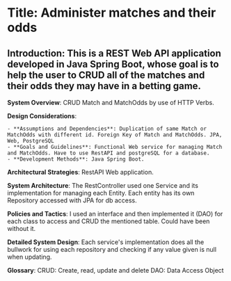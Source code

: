 # Title: Administer matches and their odds

## Introduction: This is a REST Web API application developed in Java Spring Boot, whose goal is to help the user to CRUD all of the matches and their odds they may have in a betting game.

**System Overview**: CRUD Match and MatchOdds by use of HTTP Verbs.

**Design Considerations**:

    - **Assumptions and Dependencies**: Duplication of same Match or MatchOdds with different id. Foreign Key of Match and MatchOdds. JPA, Web, PostgreSQL
    - **Goals and Guidelines**: Functional Web service for managing Match and MatchOdds. Have to use RestAPI and postgreSQL for a database.
    - **Development Methods**: Java Spring Boot.
    
**Architectural Strategies**: RestAPI Web application.

**System Architecture**: The RestController used one Service and its implementation for managing each Entity. Each entity has its own Repository accessed with JPA for db access.

**Policies and Tactics**: I used an interface and then implemented it (DAO) for each class to access and CRUD the mentioned table. Could have been without it.

**Detailed System Design**: Each service's implementation does all the bullwork for using each repository and checking if any value given is null when updating.

**Glossary**:
	CRUD: Create, read, update and delete
	DAO: Data Access Object
